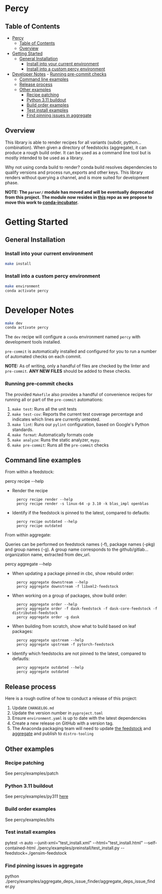 # Percy

## Table of Contents
<!-- TOC -->

- [Percy](#percy)
    - [Table of Contents](#table-of-contents)
    - [Overview](#overview)
- [Getting Started](#getting-started)
    - [General Installation](#general-installation)
        - [Install into your current environment](#install-into-your-current-environment)
        - [Install into a custom percy environment](#install-into-a-custom-percy-environment)
- [Developer Notes](#developer-notes)
        - [Running pre-commit checks](#running-pre-commit-checks)
    - [Command line examples](#command-line-examples)
    - [Release process](#release-process)
    - [Other examples](#other-examples)
        - [Recipe patching](#recipe-patching)
        - [Python 3.11 buildout](#python-311-buildout)
        - [Build order examples](#build-order-examples)
        - [Test install examples](#test-install-examples)
        - [Find pinning issues in aggregate](#find-pinning-issues-in-aggregate)

<!-- /TOC -->
## Overview

This library is able to render recipes for all variants (subdir, python... combination).
When given a directory of feedstocks (aggregate), it can produce a rough build order.
It can be used as a command line tool but is mostly intended to be used as a library.

Why not using conda build to render?
conda build resolves dependencies to qualify versions and process run_exports and other keys.
This library renders without querying a channel, and is more suited for development phase.

**NOTE: The `parser/` module has moved and will be eventually deprecated from this project.**
**The module now resides in [this](https://github.com/anaconda/conda-recipe-manager) repo as we propose to**
**move this work to [conda-incubator](https://github.com/conda-incubator).**

# Getting Started

## General Installation

### Install into your current environment
```sh
make install
```

### Install into a custom percy environment
```sh
make environment
conda activate percy
```

# Developer Notes
```sh
make dev
conda activate percy
```
The `dev` recipe will configure a `conda` environment named `percy` with
development tools installed.

`pre-commit` is automatically installed and configured for you to run a number
of automated checks on each commit.

**NOTE:** As of writing, only a handful of files are checked by the linter and
`pre-commit`. **ANY NEW FILES** should be added to these checks.

### Running pre-commit checks
The provided `Makefile` also provides a handful of convenience recipes for
running all or part of the `pre-commit` automations:
1. `make test`: Runs all the unit tests
1. `make test-cov`: Reports the current test coverage percentage and indicates
   which lines are currently untested.
1. `make lint`: Runs our `pylint` configuration, based on Google's Python
   standards.
1. `make format`: Automatically formats code
1. `make analyze`: Runs the static analyzer, `mypy`.
1. `make pre-commit`: Runs all the `pre-commit` checks

## Command line examples

From within a feedstock:

  percy recipe --help

- Render the recipe

        percy recipe render --help
        percy recipe render -s linux-64 -p 3.10 -k blas_impl openblas

- Identify if the feedstock is pinned to the latest, compared to defautls:

        percy recipe outdated --help
        percy recipe outdated

From within aggregate:

Queries can be performed on feedstock names (-f), package names (-pkg) and group names (-g).
A group name corresponds to the github/gitlab... organization name, extracted from dev_url.

  percy aggregate --help

- When updating a package pinned in cbc, show rebuild order:

        percy aggregate downstream --help
        percy aggregate downstream -f libxml2-feedstock

- When working on a group of packages, show build order:

        percy aggregate order --help
        percy aggregate order -f dask-feedstock -f dask-core-feedstock -f distributed-feedstock
        percy aggregate order -g dask

- When building from scratch, show what to build based on leaf packages:

        percy aggregate upstream --help
        percy aggregate upstream -f pytorch-feedstock

- Identify which feedstocks are not pinned to the latest, compared to defautls:

        percy aggregate outdated --help
        percy aggregate outdated

## Release process
Here is a rough outline of how to conduct a release of this project:
1. Update `CHANGELOG.md`
1. Update the version number in `pyproject.toml`
1. Ensure `environment.yaml` is up to date with the latest dependencies
1. Create a new release on GitHub with a version tag.
1. The Anaconda packaging team will need to update
[the feedstock](https://github.com/AnacondaRecipes/percy-feedstock)
and [aggregate](https://github.com/AnacondaRecipes/aggregate) and publish to `distro-tooling`

## Other examples

### Recipe patching

See percy/examples/patch

### Python 3.11 buildout

See percy/examples/py311 [here](percy/examples/py311/README.md)

### Build order examples

See percy/examples/blts

### Test install examples

  pytest -n auto --junit-xml="test_install.xml" --html="test_install.html" --self-contained-html ./percy/examples/preinstall/test_install.py --feedstock=./gensim-feedstock


### Find pinning issues in aggregate

  python ./percy/examples/aggregate_deps_issue_finder/aggregate_deps_issue_finder.py
